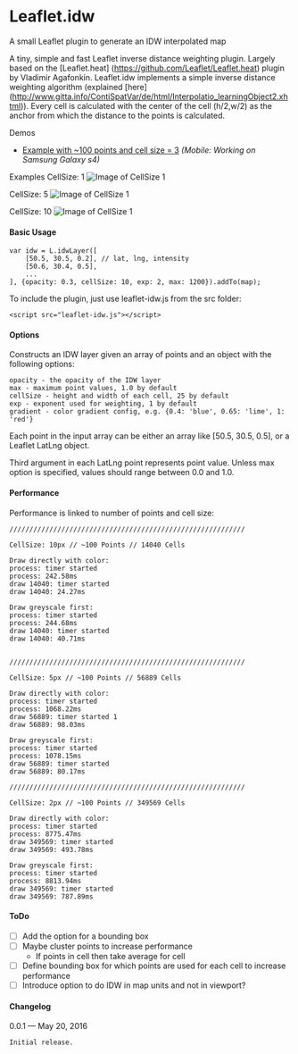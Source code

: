 # Leaflet.idw
A small Leaflet plugin to generate an IDW interpolated map

A tiny, simple and fast Leaflet inverse distance weighting plugin. Largely based on the [Leaflet.heat] (https://github.com/Leaflet/Leaflet.heat) plugin by Vladimir Agafonkin.
Leaflet.idw implements a simple inverse distance weighting algorithm (explained [here] (http://www.gitta.info/ContiSpatVar/de/html/Interpolatio_learningObject2.xhtml)). Every cell is calculated with the center of the cell (h/2,w/2) as the anchor from which the distance to the points is calculated.

Demos
* [Example with ~100 points and cell size = 3](http://www.geonet.ch/leaflet-idw/) *(Mobile: Working on Samsung Galaxy s4)*
    
Examples
CellSize: 1
![Image of CellSize 1](https://github.com/JoranBeaufort/Leaflet.idw/blob/master/example/Example-1px.png)

CellSize: 5
![Image of CellSize 1](https://github.com/JoranBeaufort/Leaflet.idw/blob/master/example/Example-5px.png)

CellSize: 10
![Image of CellSize 1](https://github.com/JoranBeaufort/Leaflet.idw/blob/master/example/Example-10px.png)

#### Basic Usage

```
var idw = L.idwLayer([
    [50.5, 30.5, 0.2], // lat, lng, intensity
    [50.6, 30.4, 0.5],
    ...
], {opacity: 0.3, cellSize: 10, exp: 2, max: 1200}).addTo(map);
```

To include the plugin, just use leaflet-idw.js from the src folder:

```<script src="leaflet-idw.js"></script>```

#### Options

Constructs an IDW layer given an array of points and an object with the following options:

    opacity - the opacity of the IDW layer
    max - maximum point values, 1.0 by default
    cellSize - height and width of each cell, 25 by default
    exp - exponent used for weighting, 1 by default
    gradient - color gradient config, e.g. {0.4: 'blue', 0.65: 'lime', 1: 'red'}

Each point in the input array can be either an array like [50.5, 30.5, 0.5], or a Leaflet LatLng object.

Third argument in each LatLng point represents point value. Unless max option is specified, values should range between 0.0 and 1.0.

#### Performance

Performance is linked to number of points and cell size:
```
///////////////////////////////////////////////////////////

CellSize: 10px // ~100 Points // 14040 Cells

Draw directly with color:
process: timer started
process: 242.58ms 
draw 14040: timer started 
draw 14040: 24.27ms

Draw greyscale first:
process: timer started 
process: 244.68ms 
draw 14040: timer started 
draw 14040: 40.71ms


///////////////////////////////////////////////////////////

CellSize: 5px // ~100 Points // 56889 Cells

Draw directly with color:
process: timer started 
process: 1068.22ms 
draw 56889: timer started 1
draw 56889: 98.03ms

Draw greyscale first:
process: timer started 
process: 1078.15ms 
draw 56889: timer started 
draw 56889: 80.17ms

///////////////////////////////////////////////////////////

CellSize: 2px // ~100 Points // 349569 Cells

Draw directly with color:
process: timer started 
process: 8775.47ms 
draw 349569: timer started 
draw 349569: 493.78ms

Draw greyscale first:
process: timer started 
process: 8813.94ms 
draw 349569: timer started 
draw 349569: 787.89ms
```

#### ToDo
- [ ] Add the option for a bounding box
- [ ] Maybe cluster points to increase performance
    * If points in cell then take average for cell
- [ ] Define bounding box for which points are used for each cell to increase performance
- [ ] Introduce option to do IDW in map units and not in viewport?

#### Changelog

0.0.1 — May 20, 2016

    Initial release.
